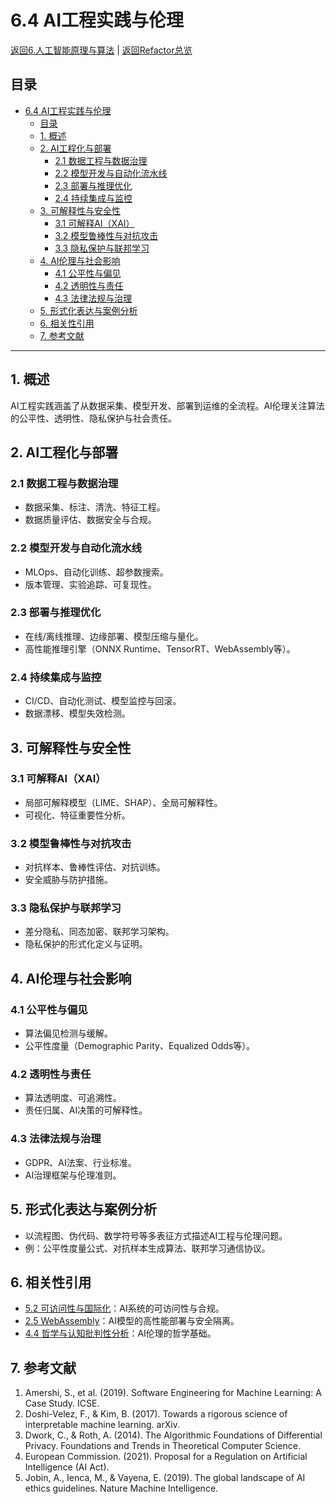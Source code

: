 # 6.4 AI工程实践与伦理

[返回6.人工智能原理与算法](./README.md) | [返回Refactor总览](../README.md)

## 目录

- [6.4 AI工程实践与伦理](#64-ai工程实践与伦理)
  - [目录](#目录)
  - [1. 概述](#1-概述)
  - [2. AI工程化与部署](#2-ai工程化与部署)
    - [2.1 数据工程与数据治理](#21-数据工程与数据治理)
    - [2.2 模型开发与自动化流水线](#22-模型开发与自动化流水线)
    - [2.3 部署与推理优化](#23-部署与推理优化)
    - [2.4 持续集成与监控](#24-持续集成与监控)
  - [3. 可解释性与安全性](#3-可解释性与安全性)
    - [3.1 可解释AI（XAI）](#31-可解释ai-xai)
    - [3.2 模型鲁棒性与对抗攻击](#32-模型鲁棒性与对抗攻击)
    - [3.3 隐私保护与联邦学习](#33-隐私保护与联邦学习)
  - [4. AI伦理与社会影响](#4-ai伦理与社会影响)
    - [4.1 公平性与偏见](#41-公平性与偏见)
    - [4.2 透明性与责任](#42-透明性与责任)
    - [4.3 法律法规与治理](#43-法律法规与治理)
  - [5. 形式化表达与案例分析](#5-形式化表达与案例分析)
  - [6. 相关性引用](#6-相关性引用)
  - [7. 参考文献](#7-参考文献)

---

## 1. 概述

AI工程实践涵盖了从数据采集、模型开发、部署到运维的全流程。AI伦理关注算法的公平性、透明性、隐私保护与社会责任。

## 2. AI工程化与部署

### 2.1 数据工程与数据治理
- 数据采集、标注、清洗、特征工程。
- 数据质量评估、数据安全与合规。

### 2.2 模型开发与自动化流水线
- MLOps、自动化训练、超参数搜索。
- 版本管理、实验追踪、可复现性。

### 2.3 部署与推理优化
- 在线/离线推理、边缘部署、模型压缩与量化。
- 高性能推理引擎（ONNX Runtime、TensorRT、WebAssembly等）。

### 2.4 持续集成与监控
- CI/CD、自动化测试、模型监控与回滚。
- 数据漂移、模型失效检测。

## 3. 可解释性与安全性

### 3.1 可解释AI（XAI）
- 局部可解释模型（LIME、SHAP）、全局可解释性。
- 可视化、特征重要性分析。

### 3.2 模型鲁棒性与对抗攻击
- 对抗样本、鲁棒性评估、对抗训练。
- 安全威胁与防护措施。

### 3.3 隐私保护与联邦学习
- 差分隐私、同态加密、联邦学习架构。
- 隐私保护的形式化定义与证明。

## 4. AI伦理与社会影响

### 4.1 公平性与偏见
- 算法偏见检测与缓解。
- 公平性度量（Demographic Parity、Equalized Odds等）。

### 4.2 透明性与责任
- 算法透明度、可追溯性。
- 责任归属、AI决策的可解释性。

### 4.3 法律法规与治理
- GDPR、AI法案、行业标准。
- AI治理框架与伦理准则。

## 5. 形式化表达与案例分析
- 以流程图、伪代码、数学符号等多表征方式描述AI工程与伦理问题。
- 例：公平性度量公式、对抗样本生成算法、联邦学习通信协议。

## 6. 相关性引用
- [5.2 可访问性与国际化](../5.技术规范与标准/5.2%20可访问性与国际化.md)：AI系统的可访问性与合规。
- [2.5 WebAssembly](../2.技术栈与框架/2.5%20WebAssembly.md)：AI模型的高性能部署与安全隔离。
- [4.4 哲学与认知批判性分析](../4.设计模式与架构/4.4%20哲学与认知批判性分析.md)：AI伦理的哲学基础。

## 7. 参考文献
1. Amershi, S., et al. (2019). Software Engineering for Machine Learning: A Case Study. ICSE.
2. Doshi-Velez, F., & Kim, B. (2017). Towards a rigorous science of interpretable machine learning. arXiv.
3. Dwork, C., & Roth, A. (2014). The Algorithmic Foundations of Differential Privacy. Foundations and Trends in Theoretical Computer Science.
4. European Commission. (2021). Proposal for a Regulation on Artificial Intelligence (AI Act).
5. Jobin, A., Ienca, M., & Vayena, E. (2019). The global landscape of AI ethics guidelines. Nature Machine Intelligence. 